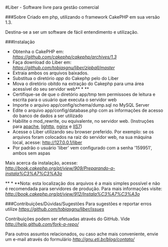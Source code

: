 #Liber - Software livre para gestão comercial

###Sobre
Criado em php, utilizando o framework CakePHP em sua versão 1.3.

Destina-se a ser um software de fácil entendimento e utilização.

###Instalação
* Obtenha o CakePHP em: *https://github.com/cakephp/cakephp/archives/1.3*
* Faça download do Liber em: *https://github.com/tobiasgnu/liber/zipball/master*
* Extraia ambos os arquivos baixados. 
* Substitua o diretório *app* do Cakephp pelo do Liber
* Mova o diretório obitdo na extração do Cakephp para uma área acessível do seu servidor web** \* **
* Certifique-se de que o diretório app/tmp tem permissoes de leitura e escrita para o usuário que executa o servidor web
* Importe o arquivo app/config/schema/dump.sql no MySQL Server
* Edite o arquivo app/config/database.php com as informações de acesso do banco de dados a ser utilizado
* Habilite o mod_rewrite, ou equivalente, no servidor web. (Instruções para [apache](http://book.cakephp.org/pt/view/917/Apache-e-mod_rewrite), [lighttp](http://book.cakephp.org/pt/view/918/Lighttpd-e-mod_magnet), [nginx](http://book.cakephp.org/pt/view/919/URLs-amig%C3%A1veis-em-nginx) e [IIS7](http://book.cakephp.org/pt/view/1636/URL-Reescrita-no-IIS7-Windows-hosts))
* Acesse o Liber utilizando seu browser preferido. Por exemplo: se os arquivos foram colocados na raiz do servidor web, na sua máquina local, acesse: http://127.0.0.1/liber
* Por padrão o usuário 'liber' vem configurado com a senha '159951', ambos sem aspas

Mais acerca da instalação, acesse: *http://book.cakephp.org/pt/view/909/Preparando-a-instala%C3%A7%C3%A3o*

** \* **Nota: esta localização dos arquivos é a mais simples possível e não é recomendada para servidores de produção. Para mais informações visite: *http://book.cakephp.org/pt/view/912/Instala%C3%A7%C3%A3o*

###Contribuições/Dúvidas/Sugestões
Para sugestões e reportar erros utilize *https://github.com/tobiasgnu/liber/issues*

Contribuições podem ser efetuadas através do GitHub. Vide *http://help.github.com/fork-a-repo/*

Para outros assuntos relacionados, ou caso ache mais conveniente, envie um e-mail através do formulário *http://gnu.eti.br/blog/contato/*


